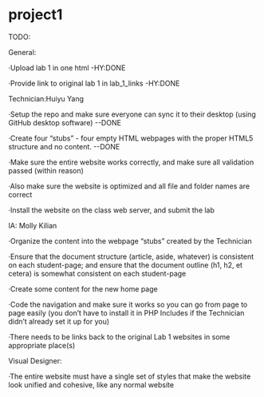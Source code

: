 # project1
TODO:

General:

·Upload lab 1 in one html 
  -HY:DONE
  
·Provide link to original lab 1 in lab_1_links
  -HY:DONE
  
Technician:Huiyu Yang

·Setup the repo and make sure everyone can sync it to their desktop (using GitHub desktop software) --DONE

·Create four “stubs” - four empty HTML webpages with the proper HTML5 structure and no content. --DONE

·Make sure the entire website works correctly, and make sure all validation passed (within reason)

·Also make sure the website is optimized and all file and folder names are correct

·Install the website on the class web server, and submit the lab


IA: Molly Kilian

·Organize the content into the webpage “stubs” created by the Technician

·Ensure that the document structure (article, aside, whatever) is consistent on each student-page; and ensure that the document outline (h1, h2, et cetera) is somewhat consistent on each student-page

·Create some content for the new home page

·Code the navigation and make sure it works so you can go from page to page easily (you don’t have to install it in PHP Includes if the Technician didn’t already set it up for you)

·There needs to be links back to the original Lab 1 websites in some appropriate place(s)


Visual Designer:

·The entire website must have a single set of styles that make the website look unified and cohesive, like any normal website
